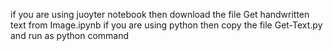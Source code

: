 if you are using juoyter notebook then download the file Get handwritten text from Image.ipynb
if you are using python then copy the file Get-Text.py and run as python command
